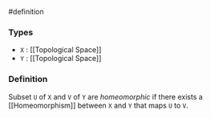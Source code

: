 #definition
### Types
- `X` : [[Topological Space]]
- `Y` : [[Topological Space]]
### Definition
Subset `U` of `X` and `V` of `Y` are *homeomorphic* if there exists a [[Homeomorphism]] between `X` and `Y` that maps `U` to `V`.